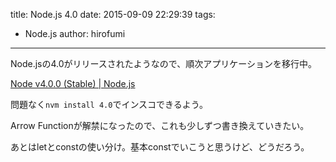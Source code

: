 title: Node.js 4.0
date: 2015-09-09 22:29:39
tags:
- Node.js
author: hirofumi

---
Node.jsの4.0がリリースされたようなので、順次アプリケーションを移行中。

[Node v4.0.0 (Stable) | Node.js](https://nodejs.org/en/blog/release/v4.0.0/)

問題なく`nvm install 4.0`でインスコできるよう。

Arrow Functionが解禁になったので、これも少しずつ書き換えていきたい。

あとはletとconstの使い分け。基本constでいこうと思うけど、どうだろう。